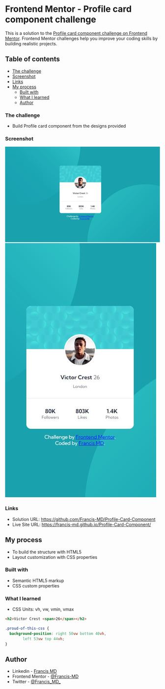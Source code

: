 # Frontend Mentor - Profile card component challenge

This is a solution to the [Profile card component challenge on Frontend Mentor](https://www.frontendmentor.io/challenges/profile-card-component-cfArpWshJ). Frontend Mentor challenges help you improve your coding skills by building realistic projects. 

## Table of contents

  - [The challenge](#the-challenge)
  - [Screenshot](#screenshot)
  - [Links](#links)
- [My process](#my-process)
  - [Built with](#built-with)
  - [What I learned](#what-i-learned)
  - [Author](#author)

### The challenge

- Build Profile card component from the designs provided

### Screenshot

![Desktop screenshot solution](./design/desktop-view-solution.JPG)
![Desktop screenshot solution](./design/mobile-view-solution.JPG)

### Links

- Solution URL: https://github.com/Francis-MD/Profile-Card-Component
- Live Site URL: https://francis-md.github.io/Profile-Card-Component/

## My process

- To build the structure with HTML5 
- Layout customization with CSS properties

### Built with

- Semantic HTML5 markup
- CSS custom properties

### What I learned

- CSS Units: vh, vw, vmin, vmax

```html
<h2>Victor Crest <span>26</span></h2>
```
```css
.proud-of-this-css {
  background-position: right 50vw bottom 40vh,
        left 53vw top 44vh;
}
```

## Author

- Linkedin - [Francis MD](https://www.linkedin.com/in/francismd/)
- Frontend Mentor - [@Francis-MD](https://www.frontendmentor.io/profile/Francis-MD)
- Twitter - [@Francis_MD_](https://twitter.com/Francis_MD_)